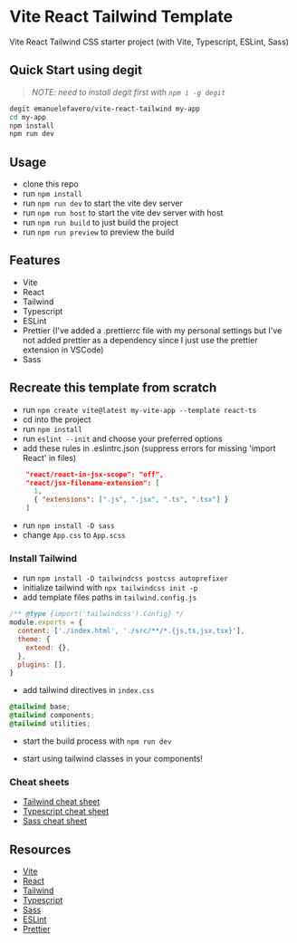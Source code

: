 # Vite React Tailwind Template

Vite React Tailwind CSS starter project (with Vite, Typescript, ESLint, Sass)

## Quick Start using degit

> _NOTE: need to install degit first with `npm i -g degit`_

```bash
degit emanuelefavero/vite-react-tailwind my-app
cd my-app
npm install
npm run dev
```

## Usage

- clone this repo
- run `npm install`
- run `npm run dev` to start the vite dev server
- run `npm run host` to start the vite dev server with host
- run `npm run build` to just build the project
- run `npm run preview` to preview the build

## Features

- Vite
- React
- Tailwind
- Typescript
- ESLint
- Prettier (I've added a .prettierrc file with my personal settings but I've not added prettier as a dependency since I just use the prettier extension in VSCode)
- Sass

## Recreate this template from scratch

- run `npm create vite@latest my-vite-app --template react-ts`
- cd into the project
- run `npm install`
- run `eslint --init` and choose your preferred options
- add these rules in .eslintrc.json (suppress errors for missing 'import React' in files)

```json
    "react/react-in-jsx-scope": "off",
    "react/jsx-filename-extension": [
      1,
      { "extensions": [".js", ".jsx", ".ts", ".tsx"] }
    ]
```

- run `npm install -D sass`
- change `App.css` to `App.scss`

### Install Tailwind

- run `npm install -D tailwindcss postcss autoprefixer`
- initialize tailwind with `npx tailwindcss init -p`
- add template files paths in `tailwind.config.js`

```js
/** @type {import('tailwindcss').Config} */
module.exports = {
  content: ['./index.html', './src/**/*.{js,ts,jsx,tsx}'],
  theme: {
    extend: {},
  },
  plugins: [],
}
```

- add tailwind directives in `index.css`

```css
@tailwind base;
@tailwind components;
@tailwind utilities;
```

- start the build process with `npm run dev`

- start using tailwind classes in your components!

### Cheat sheets

- [Tailwind cheat sheet](https://nerdcave.com/tailwind-cheat-sheet)
- [Typescript cheat sheet](https://github.com/emanuelefavero/typescript)
- [Sass cheat sheet](https://devhints.io/sass)

## Resources

- [Vite](https://vitejs.dev/)
- [React](https://reactjs.org/)
- [Tailwind](https://tailwindcss.com/)
- [Typescript](https://www.typescriptlang.org/)
- [Sass](https://sass-lang.com/)
- [ESLint](https://eslint.org/)
- [Prettier](https://prettier.io/)
